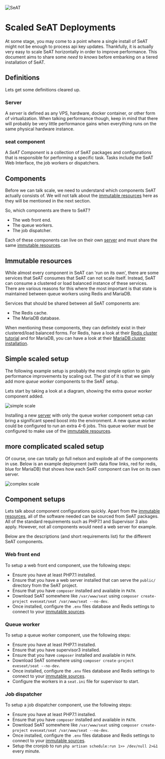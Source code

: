 ![SeAT](https://i.imgur.com/aPPOxSK.png)

# Scaled SeAT Deployments

At some stage, you may come to a point where a single install of SeAT might not be enough to process api key updates.
Thankfully, it is actually very easy to scale SeAT horizontally in order to improve performance.
This document aims to share some *need to knows* before embarking on a tiered installation of SeAT.

## Definitions
Lets get some definitions cleared up.

### Server  
A *server* is defined as any VPS, hardware, docker container, or other form of virtualization.
When talking performance though, keep in mind that there will probably be very little performance gains when everything 
runs on the same physical hardware instance.

### seat component
A *SeAT Component* is a collection of SeAT packages and configurations that is responsible for performing a specific task.
Tasks include the SeAT Web Interface, the job workers or dispatchers.

## Components
Before we can talk scale, we need to understand which components SeAT actually consists of.
We will not talk about the [immutable resources](#immutable-resources) here as they will be mentioned in the next section.

So, which components are there to SeAT?

- The web front end.
- The queue workers.
- The job dispatcher.

Each of these components can live on their own [server](#server) and must share the same [immutable resources](#immutable-resources).

## Immutable resources
While almost every component in SeAT can 'run on its own', there are some services that SeAT consumes that SeAT can not scale itself.
Instead, SeAT can consume a clustered or load balanced instance of these services.
There are various reasons for this where the most important is that state is maintained between queue workers using Redis and MariaDB.

Services that should be shared between all SeAT components are:

- The Redis cache.
- The MariaDB database.

When mentioning these components, they can definitely exist in their clustered/load balanced forms.
For Redis, have a look at their [Redis cluster tutorial](https://redis.io/topics/cluster-tutorial) and for MariaDB,
you can have a look at their [MariaDB cluster installation](https://mariadb.com/kb/en/library/getting-started-with-mariadb-galera-cluster/).

## Simple scaled setup
The following example setup is probably the most simple option to gain performance improvements by scaling out.
The gist of it is that we simply add more *queue worker* components to the SeAT setup.

Lets start by taking a look at a diagram, showing the extra *queue worker* component added.

![simple scale](https://i.imgur.com/y1XSxIp.png)

Installing a new [server](#server) with only the queue worker component setup can bring a significant speed boost into the environment.
A new queue worker could be configured to run an extra 4-6 jobs. This queue worker must be configured to make use of the [immutable resources](#immutable-resources).

## more complicated scaled setup
Of course, one can totally go full nelson and explode all of the components in use.
Below is an example deployment (with data flow links, red for redis, blue for MariaDB) that shows how each SeAT component can live on its own server.

![complex scale](https://i.imgur.com/ZvCYCCE.png)

## Component setups
Lets talk about component configurations quickly.
Apart from the [immutable resources](#immutable-resources), all of the software needed can be sourced from SeAT packages.
All of the standard requirements such as PHP7.1 and Supervisor 3 also apply. However, not all components would need a web server for example.

Below are the descriptions (and short requirements list) for the different SeAT components.

### Web front end
To setup a web front end component, use the following steps:

- Ensure you have at least PHP7.1 installed.
- Ensure that you have a web server installed that can serve the `public/` directory from the SeAT project.
- Ensure that you have `composer` installed and available in `PATH`.
- Download SeAT somewhere like `/var/www/seat` using `composer create-project eveseat/seat /var/www/seat --no-dev`.
- Once installed, configure the `.env` files database and Redis settings to connect to your [immutable sources](#immutable-resources).

### Queue worker
To setup a queue worker component, use the following steps:

- Ensure you have at least PHP7.1 installed.
- Ensure that you have supervisor3 installed.
- Ensure that you have `composer` installed and available in `PATH`.
- Download SeAT somewhere using `composer create-project eveseat/seat --no-dev`.
- Once installed, configure the `.env` files database and Redis settings to connect to your [immutable sources](#immutable-resources).
- Configure the workers in a `seat.ini` file for supervisor to start.

### Job dispatcher
To setup a job dispatcher component, use the following steps:

- Ensure you have at least PHP7.1 installed.
- Ensure that you have `composer` installed and available in `PATH`.
- Download SeAT somewhere like `/var/www/seat` using `composer create-project eveseat/seat /var/www/seat --no-dev`.
- Once installed, configure the `.env` files database and Redis settings to connect to your [immutable sources](#immutable-resources).
- Setup the cronjob to run `php artisan schedule:run 1>> /dev/null 2>&1` every minute.
